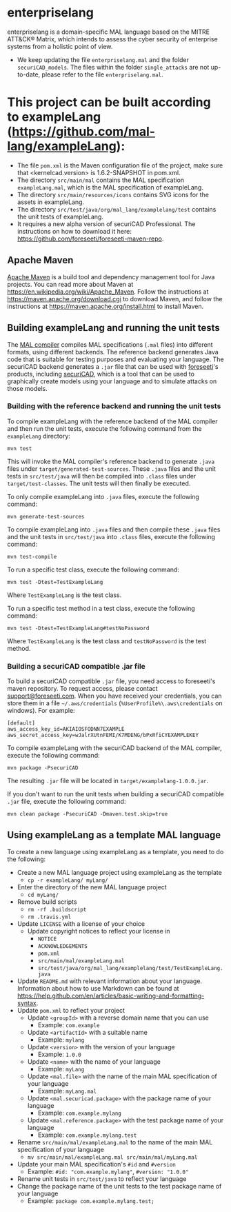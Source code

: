 # enterpriselang

enterpriselang is a domain-specific MAL language based on the MITRE ATT&CK® Matrix, which intends to assess the cyber security of enterprise systems from a holistic point of view.

* We keep updating the file `enterpriselang.mal` and the folder `securiCAD_models`. The files within the folder `single_attacks` are not up-to-date, please refer to the file `enterpriselang.mal`.

# This project can be built according to exampleLang (https://github.com/mal-lang/exampleLang):

* The file `pom.xml` is the Maven configuration file of the project, make sure that <kernelcad.version> is 1.6.2-SNAPSHOT in pom.xml. 
* The directory `src/main/mal` contains the MAL specification
  `exampleLang.mal`, which is the MAL specification of exampleLang.
* The directory `src/main/resources/icons` contains SVG icons for the
  assets in exampleLang.
* The directory `src/test/java/org/mal_lang/examplelang/test`
  contains the unit tests of exampleLang.
* It requires a new alpha version of securiCAD Professional. The instructions on how to download it here: https://github.com/foreseeti/foreseeti-maven-repo.

## Apache Maven

[Apache Maven](https://maven.apache.org/) is a build tool and
dependency management tool for Java projects. You can read more about
Maven at <https://en.wikipedia.org/wiki/Apache_Maven>. Follow the
instructions at <https://maven.apache.org/download.cgi> to download
Maven, and follow the instructions at
<https://maven.apache.org/install.html> to install Maven.

## Building exampleLang and running the unit tests

The
[MAL compiler](https://github.com/meta-attack-language/malcompiler)
compiles MAL specifications (`.mal` files) into different formats,
using different backends. The reference backend generates Java code
that is suitable for testing purposes and evaluating your language.
The securiCAD backend generates a `.jar` file that can be used with
[foreseeti](https://www.foreseeti.com/)'s products, including
[securiCAD](https://www.foreseeti.com/securicad/), which is a tool
that can be used to graphically create models using your language and
to simulate attacks on those models.

### Building with the reference backend and running the unit tests

To compile exampleLang with the reference backend of the MAL compiler
and then run the unit tests, execute the following command from the
`exampleLang` directory:

```
mvn test
```

This will invoke the MAL compiler's reference backend to generate
`.java` files under `target/generated-test-sources`. These `.java`
files and the unit tests in `src/test/java` will then be compiled
into `.class` files under `target/test-classes`. The unit tests will
then finally be executed.

To only compile exampleLang into `.java` files, execute the following
command:

```
mvn generate-test-sources
```

To compile exampleLang into `.java` files and then compile these
`.java` files and the unit tests in `src/test/java` into `.class`
files, execute the following command:

```
mvn test-compile
```

To run a specific test class, execute the following command:

```
mvn test -Dtest=TestExampleLang
```

Where `TestExampleLang` is the test class.

To run a specific test method in a test class, execute the following
command:

```
mvn test -Dtest=TestExampleLang#testNoPassword
```

Where `TestExampleLang` is the test class and `testNoPassword` is the
test method.

### Building a securiCAD compatible .jar file

To build a securiCAD compatible `.jar` file, you need access to
foreseeti's maven repository. To request access, please contact
<support@foreseeti.com>. When you have received your credentials, you
can store them in a file `~/.aws/credentials`
(`%UserProfile%\.aws\credentials` on windows). For example:

```
[default]
aws_access_key_id=AKIAIOSFODNN7EXAMPLE
aws_secret_access_key=wJalrXUtnFEMI/K7MDENG/bPxRfiCYEXAMPLEKEY
```

To compile exampleLang with the securiCAD backend of the MAL
compiler, execute the following command:

```
mvn package -PsecuriCAD
```

The resulting `.jar` file will be located in
`target/examplelang-1.0.0.jar`.

If you don't want to run the unit tests when building a securiCAD
compatible `.jar` file, execute the following command:

```
mvn clean package -PsecuriCAD -Dmaven.test.skip=true
```

## Using exampleLang as a template MAL language

To create a new language using exampleLang as a template, you need to
do the following:

* Create a new MAL language project using exampleLang as the template
  * `cp -r exampleLang/ myLang/`
* Enter the directory of the new MAL language project
  * `cd myLang/`
* Remove build scripts
  * `rm -rf .buildscript`
  * `rm .travis.yml`
* Update `LICENSE` with a license of your choice
  * Update copyright notices to reflect your license in
    * `NOTICE`
    * `ACKNOWLEDGEMENTS`
    * `pom.xml`
    * `src/main/mal/exampleLang.mal`
    * `src/test/java/org/mal_lang/examplelang/test/TestExampleLang.java`
* Update `README.md` with relevant information about your language.
  Information about how to use Markdown can be found at
  <https://help.github.com/en/articles/basic-writing-and-formatting-syntax>.
* Update `pom.xml` to reflect your project
  * Update `<groupId>` with a reverse domain name that you can use
    * Example: `com.example`
  * Update `<artifactId>` with a suitable name
    * Example: `mylang`
  * Update `<version>` with the version of your language
    * Example: `1.0.0`
  * Update `<name>` with the name of your language
    * Example: `myLang`
  * Update `<mal.file>` with the name of the main MAL specification
    of your language
    * Example: `myLang.mal`
  * Update `<mal.securicad.package>` with the package name of your
    language
    * Example: `com.example.mylang`
  * Update `<mal.reference.package>` with the test package name of
    your language
    * Example: `com.example.mylang.test`
* Rename `src/main/mal/exampleLang.mal` to the name of the main MAL
  specification of your language
  * `mv src/main/mal/exampleLang.mal src/main/mal/myLang.mal`
* Update your main MAL specification's `#id` and `#version`
  * Example: `#id: "com.example.mylang"`, `#version: "1.0.0"`
* Rename unit tests in `src/test/java` to reflect your language
* Change the package name of the unit tests to the test package name
  of your language
  * Example: `package com.example.mylang.test;`
